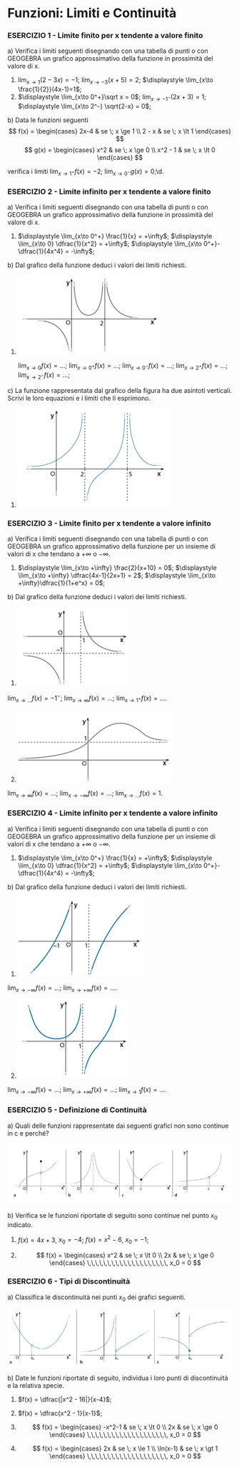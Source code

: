# Funzioni: Limiti e Continuità

### ESERCIZIO 1 - Limite finito per x tendente a valore finito

a) Verifica i limiti seguenti disegnando con una tabella di punti o con GEOGEBRA un grafico approssimativo della funzione in prossimità del valore di x.

1. $\displaystyle \lim_{x\to 1}(2-3x)=-1$;    $\displaystyle \lim_{x\to -3}(x+5)=2$;    $\displaystyle \lim_{x\to \frac{1}{2}}(4x-1)=1$;
2. $\displaystyle \lim_{x\to 0^+}\sqrt x = 0$;    $\displaystyle \lim_{x\to -1^-}(2x+3)=1$;    $\displaystyle \lim_{x\to 2^-} \sqrt{2-x} = 0$;

b) Data le funzioni seguenti
$$
f(x) = \begin{cases} 2x-4  & se \; x \ge 1 \\ 2 - x & se \; x \lt 1 \end{cases}
$$
$$
g(x) = \begin{cases} x^2 & se \; x \ge 0 \\ x^2 - 1 & se \; x \lt 0 \end{cases}
$$

verifica i limiti $\displaystyle \lim_{x\to 1^+}f(x) = -2$;    $\displaystyle \lim_{x\to 0^-}g(x) = 0$;\d.



### ESERCIZIO 2 - Limite infinito per x tendente a valore finito

a) Verifica i limiti seguenti disegnando con una tabella di punti o con GEOGEBRA un grafico approssimativo della funzione in prossimità del valore di x.

1. $\displaystyle \lim_{x\to 0^+} \frac{1}{x} = +\infty$;   $\displaystyle \lim_{x\to 0} \dfrac{1}{x^2} = +\infty$;    $\displaystyle \lim_{x\to 0^+}-\dfrac{1}{4x^4} = -\infty$;

b) Dal grafico della funzione deduci i valori dei limiti richiesti.

1. ![lim-1](img\lim-1.png) 

   $\displaystyle \lim_{x\to 0} f(x) = ...$;  $\displaystyle \lim_{x\to 0^+} f(x) = ...$;  $\displaystyle \lim_{x\to 0^-} f(x) = ...$;  $\displaystyle \lim_{x\to 2^+} f(x) = ...$;  $\displaystyle \lim_{x\to 2^-} f(x) = ...$; 

c) La funzione rappresentata dal grafico della figura ha due asintoti verticali. Scrivi le loro equazioni e i limiti che li esprimono.

1. ![lim-2](img\lim-2.png) 



### ESERCIZIO 3 - Limite finito per x tendente a valore infinito

a) Verifica i limiti seguenti disegnando con una tabella di punti o con GEOGEBRA un grafico approssimativo della funzione per un insieme di valori di x che tendano a $+\infty$ o $-\infty$.

1. $\displaystyle \lim_{x\to +\infty} \frac{2}{x+10} = 0$;    $\displaystyle \lim_{x\to +\infty} \dfrac{4x-1}{2x+1} = 2$;    $\displaystyle \lim_{x\to +\infty}\dfrac{1}{1+e^x} = 0$;

b) Dal grafico della funzione deduci i valori dei limiti richiesti.

1. ![lim-3](img\lim-3.png) 

  $\displaystyle \lim_{x\to ...} f(x) = -1^-$;  $\displaystyle \lim_{x\to \infty} f(x) = ...$;  $\displaystyle \lim_{x\to 1^+} f(x) = ...$.

2. ![lim-4](img\lim-4.png) 

  $\displaystyle \lim_{x\to \infty} f(x) = ...$;  $\displaystyle \lim_{x\to -\infty} f(x) = ...$;   $\displaystyle \lim_{x\to ...} f(x) = 1$.



### ESERCIZIO 4 - Limite infinito per x tendente a valore infinito

a) Verifica i limiti seguenti disegnando con una tabella di punti o con GEOGEBRA un grafico approssimativo della funzione per un insieme di valori di x che tendano a $+\infty$ o $-\infty$.

1. $\displaystyle \lim_{x\to 0^+} \frac{1}{x} = +\infty$;    $\displaystyle \lim_{x\to 0} \dfrac{1}{x^2} = +\infty$;    $\displaystyle \lim_{x\to 0^+}-\dfrac{1}{4x^4} = -\infty$;

b) Dal grafico della funzione deduci i valori dei limiti richiesti.

1. ![lim-3](img\lim-5.png) 

  $\displaystyle \lim_{x\to -\infty} f(x) = ...$;  $\displaystyle \lim_{x\to +\infty} f(x) = ...$.

2. ![lim-4](img\lim-6.png) 

  $\displaystyle \lim_{x\to -\infty} f(x) = ...$;  $\displaystyle \lim_{x\to +\infty} f(x) = ...$;   $\displaystyle \lim_{x\to 1} f(x) = ...$.



### ESERCIZIO 5 - Definizione di Continuità

a) Quali delle funzioni rappresentate dai seguenti grafici non sono continue in c e perché?

![Def-Continuita](img/Def-Continuita.png)

b)  Verifica se le funzioni riportate di seguito sono continue nel punto $x_0$ indicato.

1. $\displaystyle  f(x) = 4x + 3$,   $x_0 = -4$;      $\displaystyle  f(x) = x^2 - 6$,    $x_0 = -1$; 

3. $$
   f(x) = \begin{cases} x^2  & se \; x \lt 0 \\ 2x & se \; x \ge 0 \end{cases} 
   \,\,\,\,\,\,\,\,\,\,\,\,\,\,\,\,\,\,\,\,    x_0 = 0
   $$
   

### ESERCIZIO 6 - Tipi di Discontinuità

a) Classifica le discontinuità nei punti $x_0$ dei grafici seguenti.

![Tipi-Discontinuita](img/Tipi-Discontinuita.png)

b) Date le funzioni riportate di seguito, individua i loro punti di discontinuità e la relativa specie.

1. $f(x) = \dfrac{|x^2 - 16|}{x-4}$; 

2. $f(x) = \dfrac{x^2 - 1}{x-1}$; 

3. $$
   f(x) = \begin{cases} -x^2-1  & se \; x \lt 0 \\ 2x & se \; x \ge 0 \end{cases} \,\,\,\,\,\,\,\,\,\,\,\,\,\,\,\,\,\,\,\,    x_0 = 0
   $$

4. $$
   f(x) = \begin{cases} 2x  & se \; x \le 1 \\ \ln(x-1) & se \; x \gt 1 \end{cases} \,\,\,\,\,\,\,\,\,\,\,\,\,\,\,\,\,\,\,\,    x_0 = 0
   $$
